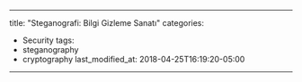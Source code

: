 ----
title: "Steganografi: Bilgi Gizleme Sanatı"
categories:
  - Security
tags:
  - steganography
  - cryptography
last_modified_at: 2018-04-25T16:19:20-05:00
----
